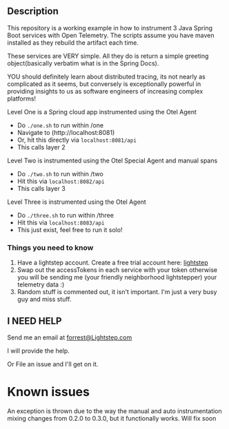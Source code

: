 ## Description
This repository is a working example in how to instrument 3 Java Spring Boot services with Open Telemetry. The scripts assume you have maven installed as they rebuild the artifact each time. 

These services are VERY simple. All they do is return a simple greeting object(basically verbatim what is in the Spring Docs).

YOU should definitely learn about distributed tracing, its not nearly as complicated as it seems, but conversely is exceptionally powerful in providing insights to us as software engineers of increasing complex platforms!

Level One is a Spring cloud app instrumented using the Otel Agent
* Do `./one.sh` to run within /one
* Navigate to (http://localhost:8081)
* Or, hit this directly via `localhost:8081/api`
* This calls layer 2 

Level Two is instrumented using the Otel Special Agent and manual spans
* Do `./two.sh` to run within /two
*  Hit this via `localhost:8082/api`
*  This calls layer 3 

Level Three is instrumented using the Otel Agent
* Do `./three.sh` to run within /three
* Hit this via `localhost:8083/api`
* This just exist, feel free to run it solo!

### Things you need to know
1) Have a lightstep account. Create a free trial account here: [lightstep](https://go.lightstep.com/trial)
2) Swap out the accessTokens in each service with your token otherwise you will be sending me (your friendly neighborhood lightstepper) your telemetry data :)
3) Random stuff is commented out, it isn't important. I'm just a very busy guy and miss stuff.

## I NEED HELP
Send me an email at forrest@Lightstep.com

I will provide the help.

Or File an issue and I'll get on it.

# Known issues
An exception is thrown due to the way the manual and auto instrumentation mixing changes from 0.2.0 to 0.3.0, but it functionally works. Will fix soon






